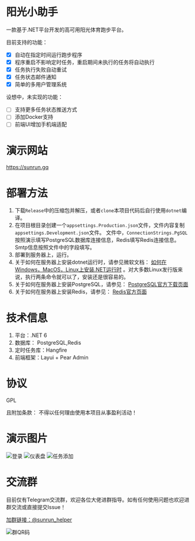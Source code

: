 # 阳光小助手
一款基于.NET平台开发的高可用阳光体育跑步平台。

目前支持的功能：
 - [x] 自动在指定时间运行跑步程序
 - [x] 程序重启不影响定时任务，重启期间未执行的任务将自动执行
 - [x] 任务执行失败自动重试
 - [x] 任务状态邮件通知
 - [x] 简单的多用户管理系统

设想中，未实现的功能：
- [ ] 支持更多任务状态推送方式
- [ ] 添加Docker支持
- [ ] 前端UI增加手机端适配

# 演示网站
https://sunrun.gq

# 部署方法
1. 下载`Release`中的压缩包并解压，或者`clone`本项目代码后自行使用`dotnet`编译。
2. 在项目根目录创建一个`appsettings.Production.json`文件，文件内容复制`appsettings.Development.json`文件。
文件中，`ConnectionStrings.PgSQL`按照演示填写PostgreSQL数据库连接信息，Redis填写Redis连接信息。
Smtp信息按照文件中的字段填写。
3. 部署到服务器上，运行。
4. 关于如何在服务器上安装dotnet运行时，请参见微软文档：
[如何在Windows，MacOS，Linux上安装.NET运行时](https://learn.microsoft.com/zh-cn/dotnet/core/install/)
。对大多数Linux发行版来说，执行两条命令就可以了，安装还是很容易的。
5. 关于如何在服务器上安装PostgreSQL，请参见：
[PostgreSQL官方下载页面](https://www.postgresql.org/download/)
6. 关于如何在服务器上安装Redis，请参见：
[Redis官方页面](https://redis.io/docs/getting-started/installation/)

# 技术信息
1. 平台：.NET 6
2. 数据库： PostgreSQL,Redis
3. 定时任务库：Hangfire
4. 前端框架：Layui + Pear Admin

# 协议
GPL

且附加条款：
不得以任何理由使用本项目从事盈利活动！

# 演示图片
![登录](https://i.niupic.com/images/2022/10/22/a9ET.png)
![仪表盘](https://i.niupic.com/images/2022/10/22/a9EW.png)
![任务添加](https://i.niupic.com/images/2022/10/22/a9EU.png)

# 交流群
目前仅有Telegram交流群，欢迎各位大佬进群指导。如有任何使用问题也欢迎进群交流或直接提交Issue！

[加群链接：@sunrun_helper](https://t.me/sunrun_helper)

![群QR码](https://i.niupic.com/images/2022/10/22/a9ES.jpg)
